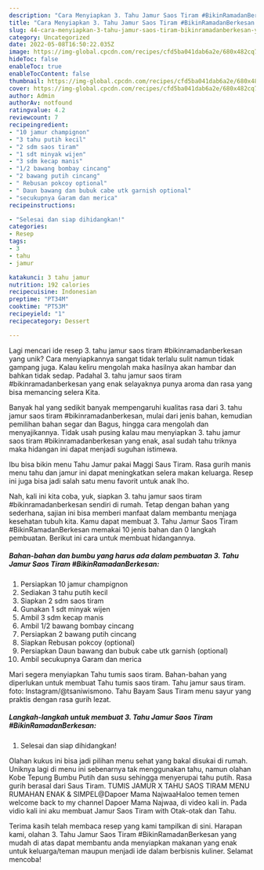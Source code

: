 ```yaml
---
description: "Cara Menyiapkan 3. Tahu Jamur Saos Tiram #BikinRamadanBerkesan yang Enak"
title: "Cara Menyiapkan 3. Tahu Jamur Saos Tiram #BikinRamadanBerkesan yang Enak"
slug: 44-cara-menyiapkan-3-tahu-jamur-saos-tiram-bikinramadanberkesan-yang-enak
category: Uncategorized
date: 2022-05-08T16:50:22.035Z
image: https://img-global.cpcdn.com/recipes/cfd5ba041dab6a2e/680x482cq70/3-tahu-jamur-saos-tiram-bikinramadanberkesan-foto-resep-utama.jpg
hideToc: false
enableToc: true
enableTocContent: false
thumbnail: https://img-global.cpcdn.com/recipes/cfd5ba041dab6a2e/680x482cq70/3-tahu-jamur-saos-tiram-bikinramadanberkesan-foto-resep-utama.jpg
cover: https://img-global.cpcdn.com/recipes/cfd5ba041dab6a2e/680x482cq70/3-tahu-jamur-saos-tiram-bikinramadanberkesan-foto-resep-utama.jpg
author: Admin
authorAv: notfound
ratingvalue: 4.2
reviewcount: 7
recipeingredient:
- "10 jamur champignon"
- "3 tahu putih kecil"
- "2 sdm saos tiram"
- "1 sdt minyak wijen"
- "3 sdm kecap manis"
- "1/2 bawang bombay cincang"
- "2 bawang putih cincang"
- " Rebusan pokcoy optional"
- " Daun bawang dan bubuk cabe utk garnish optional"
- "secukupnya Garam dan merica"
recipeinstructions:

- "Selesai dan siap dihidangkan!"
categories:
- Resep
tags:
- 3
- tahu
- jamur

katakunci: 3 tahu jamur 
nutrition: 192 calories
recipecuisine: Indonesian
preptime: "PT34M"
cooktime: "PT53M"
recipeyield: "1"
recipecategory: Dessert

---
```





Lagi mencari ide resep 3. tahu jamur saos tiram #bikinramadanberkesan yang unik? Cara menyiapkannya sangat tidak terlalu sulit namun tidak gampang juga. Kalau keliru mengolah maka hasilnya akan hambar dan bahkan tidak sedap. Padahal 3. tahu jamur saos tiram #bikinramadanberkesan yang enak selayaknya punya aroma dan rasa yang bisa memancing selera Kita.





Banyak hal yang sedikit banyak mempengaruhi kualitas rasa dari 3. tahu jamur saos tiram #bikinramadanberkesan, mulai dari jenis bahan, kemudian pemilihan bahan segar dan Bagus, hingga cara mengolah dan menyajikannya. Tidak usah pusing kalau mau menyiapkan 3. tahu jamur saos tiram #bikinramadanberkesan yang enak,      asal sudah tahu triknya maka hidangan ini dapat menjadi suguhan istimewa.














Ibu bisa bikin menu Tahu Jamur pakai Maggi Saus Tiram. Rasa gurih manis menu tahu dan jamur ini dapat meningkatkan selera makan keluarga. Resep ini juga bisa jadi salah satu menu favorit untuk anak lho.






Nah, kali ini kita coba, yuk, siapkan 3. tahu jamur saos tiram #bikinramadanberkesan sendiri di rumah. Tetap dengan bahan yang sederhana, sajian ini bisa memberi manfaat dalam membantu menjaga kesehatan tubuh kita. Kamu dapat membuat 3. Tahu Jamur Saos Tiram #BikinRamadanBerkesan memakai 10 jenis bahan dan 0 langkah pembuatan. Berikut ini cara untuk membuat hidangannya.

<!--inarticleads1-->

##### Bahan-bahan dan bumbu yang harus ada dalam pembuatan 3. Tahu Jamur Saos Tiram #BikinRamadanBerkesan:

1. Persiapkan 10 jamur champignon
1. Sediakan 3 tahu putih kecil
1. Siapkan 2 sdm saos tiram
1. Gunakan 1 sdt minyak wijen
1. Ambil 3 sdm kecap manis
1. Ambil 1/2 bawang bombay cincang
1. Persiapkan 2 bawang putih cincang
1. Siapkan  Rebusan pokcoy (optional)
1. Persiapkan  Daun bawang dan bubuk cabe utk garnish (optional)
1. Ambil secukupnya Garam dan merica


Mari segera menyiapkan Tahu tumis saos tiram. Bahan-bahan yang diperlukan untuk membuat Tahu tumis saos tiram. Tahu jamur saus tiram. foto: Instagram/@tsaniwismono. Tahu Bayam Saus Tiram menu sayur yang praktis dengan rasa gurih lezat. 

<!--inarticleads2-->

##### Langkah-langkah untuk membuat 3. Tahu Jamur Saos Tiram #BikinRamadanBerkesan:


1. Selesai dan siap dihidangkan!

Olahan kukus ini bisa jadi pilihan menu sehat yang bakal disukai di rumah. Uniknya lagi di menu ini sebenarnya tak menggunakan tahu, namun olahan Kobe Tepung Bumbu Putih dan susu sehingga menyerupai tahu putih. Rasa gurih berasal dari Saus Tiram. TUMIS JAMUR X TAHU SAOS TIRAM MENU RUMAHAN ENAK &amp; SIMPEL@Dapoer Mama NajwaaHaloo temen temen welcome back to my channel Dapoer Mama Najwaa, di video kali in. Pada vidio kali ini aku membuat Jamur Saos Tiram with Otak-otak dan Tahu. 

Terima kasih telah membaca resep yang kami tampilkan di sini. Harapan kami, olahan 3. Tahu Jamur Saos Tiram #BikinRamadanBerkesan yang mudah di atas dapat membantu anda menyiapkan makanan yang enak untuk keluarga/teman maupun menjadi ide dalam berbisnis kuliner. Selamat mencoba!
